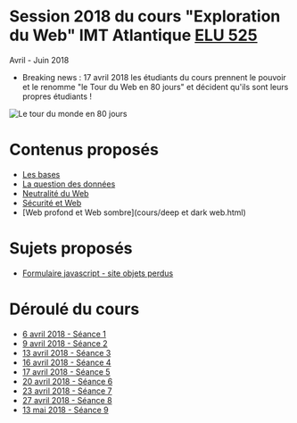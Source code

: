 # Session 2018 du cours "Exploration du Web" IMT Atlantique [ELU 525](https://portail.telecom-bretagne.eu/portal/pls/portal/pkg_df.programmes.SHOW_FICHE?p_id_mod_er=32168)
Avril - Juin 2018

* Breaking news : 17 avril 2018 les étudiants du cours prennent le pouvoir et le renomme "le Tour du Web en 80 jours" et décident qu'ils sont leurs propres étudiants !

![Le tour du monde en 80 jours](https://upload.wikimedia.org/wikipedia/commons/6/64/%27Around_the_World_in_Eighty_Days%27_by_Neuville_and_Benett_02.jpg)

# Contenus proposés
* [Les bases](cours/Bases_Web.html)
* [La question des données](cours/Data.html)
* [Neutralité du Web](cours/Neutralité_du_web.html)
* [Sécurité et Web](cours/securite.html)
* [Web profond et Web sombre](cours/deep et dark web.html)


# Sujets proposés
* [Formulaire javascript - site objets perdus](cours/formulaire_objet_perdu.html)

# Déroulé du cours
* [6 avril 2018 - Séance 1](seances/seance1.html)
* [9 avril 2018 - Séance 2](seances/seance2.html)
* [13 avril 2018 - Séance 3](seances/seance3.html)
* [16 avril 2018 - Séance 4](seances/seance4.html)
* [17 avril 2018 - Séance 5](seances/seance5.html)
* [20 avril 2018 - Séance 6](seances/seance6.html)
* [23 avril 2018 - Séance 7](seances/seance7.html)
* [27 avril 2018 - Séance 8](seances/seance8.html)
* [13 mai   2018 - Séance 9](seances/seance9.html)
